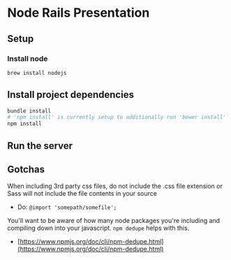 # Node Rails Presentation

## Setup

### Install node

```bash
brew install nodejs
```

## Install project dependencies
```bash
bundle install
# 'npm install' is currently setup to additionally run 'bower install'
npm install
```

## Run the server

## Gotchas

When including 3rd party css files, do not include the .css file extension or Sass will not include the file contents in your source
- Do:  `@import 'somepath/somefile';`

You'll want to be aware of how many node packages you're including and compiling down into your javascript. `npm dedupe` helps with this.
- [https://www.npmjs.org/doc/cli/npm-dedupe.html](https://www.npmjs.org/doc/cli/npm-dedupe.html)
